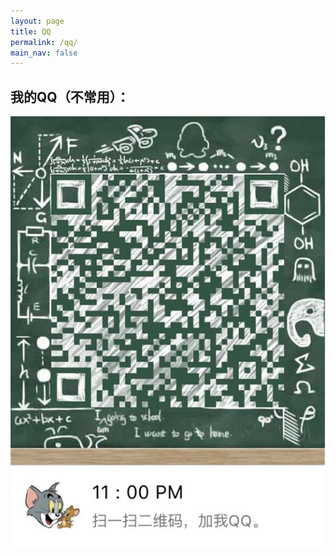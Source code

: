 ```yaml
---
layout: page
title: QQ
permalink: /qq/
main_nav: false
---
```


## 我的QQ（不常用）：

<a href="/assets/images/qq_code.jpg" data-lightbox="pebbletime" >
	<img src="/assets/images/qq_code.jpg" class="post-image-half" />
</a>
